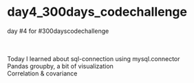# day4_300days_codechallenge
 day #4 for #300dayscodechallenge

<br><br>
Today I learned about sql-connection using mysql.connector <br>
Pandas groupby, a bit of visualization <br>
Correlation & covariance <br>

